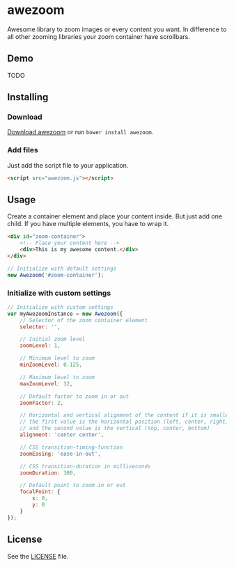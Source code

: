 # awezoom

Awesome library to zoom images or every content you want. In difference to all other zooming libraries your zoom container have scrollbars.

## Demo
TODO

## Installing

### Download
[Download awezoom](https://github.com/JohannUlbrich/awezoom/archive/master.zip) or run `bower install awezoom`.

### Add files
Just add the script file to your application.

```html
<script src="awezoom.js"></script>
```

## Usage
Create a container element and place your content inside. But just add one child. If you have multiple elements, you have to wrap it.

```html
<div id="zoom-container">
    <!-- Place your content here -->
    <div>This is my awesome content.</div>
</div>
```

```js
// Initialize with default settings
new Awezoom('#zoom-container');
```

### Initialize with custom settings

```js
// Initialize with custom settings
var myAwezoomInstance = new Awezoom({
    // Selector of the zoom container element
    selector: '',

    // Initial zoom level
    zoomLevel: 1,

    // Minimum level to zoom
    minZoomLevel: 0.125,

    // Maximum level to zoom
    maxZoomLevel: 32,

    // Default factor to zoom in or out
    zoomFactor: 2,

    // Horizontal and vertical alignment of the content if it is smaller than the zoom container
    // the first value is the horizontal position (left, center, right)
    // and the second value is the vertical (top, center, bottom)
    alignment: 'center center',

    // CSS transition-timing-function
    zoomEasing: 'ease-in-out',

    // CSS transition-duration in milliseconds
    zoomDuration: 300,

    // Default point to zoom in or out
    focalPoint: {
        x: 0,
        y: 0
    }
});
```

## License
See the [LICENSE](https://github.com/JohannUlbrich/awezoom/blob/master/LICENSE) file.

